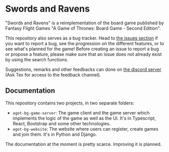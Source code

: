 # Swords and Ravens

"Swords and Ravens" is a reimplementation of the board game published by Fantasy Flight Games "A Game of Thrones: Board Game - Second Edition".

This repository also serves as a bug tracker. Head to [the issues section](../../issues) if you want to report a bug, see the progression on the different features, or to see what's planned for the game! Before creating an issue to report a bug or propose a feature, please make sure that an issue does not already exist by using the search functions.

Suggestions, remarks and other feedbacks can done on [the discord server](https://discord.gg/wWgCdvM) (Ask Tex for access to the feedback channel).

## Documentation

This repository contains two projects, in two separate folders:

* `agot-bg-game-server`: The game client and the game server which implements the logic of the game as well as the UI. It's in Typescript, React, Bootstrap and some other technologies.
* `agot-bg-website`: The website where users can register, create games and join them. It's in Python and Django.

The documentation at the moment is pretty scarce. Improving it is planned.
